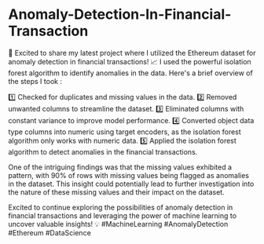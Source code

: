 # Anomaly-Detection-In-Financial-Transaction
🚀 Excited to share my latest project where I utilized the Ethereum dataset for anomaly detection in financial transactions! 📈 I used the powerful isolation forest algorithm to identify anomalies in the data. Here's a brief overview of the steps I took :

1️⃣ Checked for duplicates and missing values in the data.
2️⃣ Removed unwanted columns to streamline the dataset.
3️⃣ Eliminated columns with constant variance to improve model performance.
4️⃣ Converted object data type columns into numeric using target encoders, as the isolation forest algorithm only works with numeric data.
5️⃣ Applied the isolation forest algorithm to detect anomalies in the financial transactions.

One of the intriguing findings was that the missing values exhibited a pattern, with 90% of rows with missing values being flagged as anomalies in the dataset. This insight could potentially lead to further investigation into the nature of these missing values and their impact on the dataset.

Excited to continue exploring the possibilities of anomaly detection in financial transactions and leveraging the power of machine learning to uncover valuable insights! 💡 #MachineLearning #AnomalyDetection #Ethereum #DataScience
